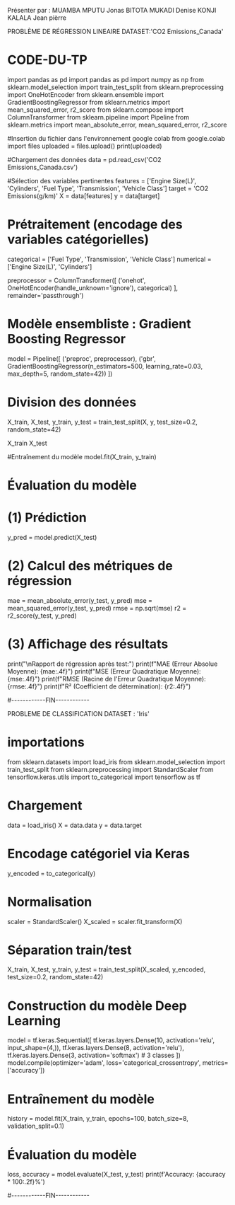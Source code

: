 Présenter par : 
MUAMBA MPUTU Jonas 
BITOTA MUKADI Denise 
KONJI KALALA Jean pièrre

PROBLÈME DE RÉGRESSION LINEAIRE
DATASET:'CO2 Emissions_Canada'

# CODE-DU-TP

import pandas as pd
import pandas as pd
import numpy as np
from sklearn.model_selection import train_test_split
from sklearn.preprocessing import OneHotEncoder
from sklearn.ensemble import GradientBoostingRegressor
from sklearn.metrics import mean_squared_error, r2_score
from sklearn.compose import ColumnTransformer
from sklearn.pipeline import Pipeline
from sklearn.metrics import mean_absolute_error, mean_squared_error, r2_score

#Insertion du fichier dans l'environnement google colab 
from google.colab import files
uploaded = files.upload()
print(uploaded)

#Chargement des données
data = pd.read_csv('CO2 Emissions_Canada.csv')

#Sélection des variables pertinentes
features = ['Engine Size(L)', 'Cylinders', 'Fuel Type', 'Transmission', 'Vehicle Class']
target = 'CO2 Emissions(g/km)'
X = data[features]
y = data[target]

# Prétraitement (encodage des variables catégorielles)
categorical = ['Fuel Type', 'Transmission', 'Vehicle Class']
numerical = ['Engine Size(L)', 'Cylinders']

preprocessor = ColumnTransformer([
    ('onehot', OneHotEncoder(handle_unknown='ignore'), categorical)
], remainder='passthrough')

# Modèle ensembliste : Gradient Boosting Regressor
model = Pipeline([
    ('preproc', preprocessor),
    ('gbr', GradientBoostingRegressor(n_estimators=500, learning_rate=0.03, max_depth=5, random_state=42))
])

# Division des données
X_train, X_test, y_train, y_test = train_test_split(X, y, test_size=0.2, random_state=42)

X_train
X_test

#Entraînement du modèle
model.fit(X_train, y_train)

# Évaluation du modèle 
# (1) Prédiction
y_pred = model.predict(X_test)

# (2) Calcul des métriques de régression
mae = mean_absolute_error(y_test, y_pred)
mse = mean_squared_error(y_test, y_pred)
rmse = np.sqrt(mse)
r2 = r2_score(y_test, y_pred)

# (3) Affichage des résultats
print("\nRapport de régression après test:")
print(f"MAE (Erreur Absolue Moyenne): {mae:.4f}")
print(f"MSE (Erreur Quadratique Moyenne): {mse:.4f}")
print(f"RMSE (Racine de l'Erreur Quadratique Moyenne): {rmse:.4f}")
print(f"R² (Coefficient de détermination): {r2:.4f}")

#------------FIN------------



PROBLEME DE CLASSIFICATION
DATASET : 'Iris'

# importations
from sklearn.datasets import load_iris
from sklearn.model_selection import train_test_split
from sklearn.preprocessing import StandardScaler
from tensorflow.keras.utils import to_categorical
import tensorflow as tf

# Chargement
data = load_iris()
X = data.data
y = data.target

# Encodage catégoriel via Keras
y_encoded = to_categorical(y)

# Normalisation
scaler = StandardScaler()
X_scaled = scaler.fit_transform(X)

# Séparation train/test
X_train, X_test, y_train, y_test = train_test_split(X_scaled, y_encoded, test_size=0.2, random_state=42)

# Construction du modèle Deep Learning
model = tf.keras.Sequential([
    tf.keras.layers.Dense(10, activation='relu', input_shape=(4,)),
    tf.keras.layers.Dense(8, activation='relu'),
    tf.keras.layers.Dense(3, activation='softmax')  # 3 classes
])
model.compile(optimizer='adam',
              loss='categorical_crossentropy',
              metrics=['accuracy'])

# Entraînement du modèle
history = model.fit(X_train, y_train, epochs=100, batch_size=8, validation_split=0.1)

# Évaluation du modèle
loss, accuracy = model.evaluate(X_test, y_test)
print(f'Accuracy: {accuracy * 100:.2f}%')

#------------FIN------------
